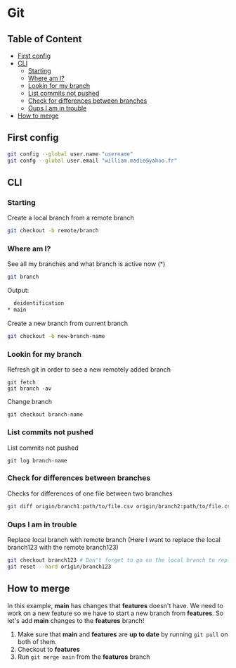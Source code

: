 # Git
## Table of Content

- [First config](#first-config)
- [CLI](#cli)
  - [Starting](#starting)
  - [Where am I?](#where-am-i)
  - [Lookin for my branch](#lookin-for-my-branch)
  - [List commits not pushed](#list-commits-not-pushed)
  - [Check for differences between branches](#check-for-differences-between-branches)
  - [Oups I am in trouble](#oups-i-am-in-trouble)
- [How to merge](#how-to-merge)

## First config

```bash
git config --global user.name "username"
git confg --global user.email "william.madie@yahoo.fr"
```

## CLI

### Starting

Create a local branch from a remote branch
```bash
git checkout -b remote/branch
```

### Where am I?

See all my branches and what branch is active now (*)
```bash
git branch
```
Output:
```bash
  deidentification
* main
```


Create a new branch from current branch
```bash
git checkout -b new-branch-name
```

### Lookin for my branch

Refresh git in order to see a new remotely added branch
```
git fetch
git branch -av
```

Change branch
```
git checkout branch-name
```

### List commits not pushed

List commits not pushed
```
git log branch-name
```

### Check for differences between branches

Checks for differences of one file between two branches
```bash
git diff origin/branch1:path/to/file.csv origin/branch2:path/to/file.csv
```

### Oups I am in trouble

Replace local branch with remote branch
(Here I want to replace the local branch123 with the remote branch123)
```bash
git checkout branch123 # Don't forget to go on the local branch to replace before reset
git reset --hard origin/branch123
```

## How to merge

In this example, **main** has changes that **features** doesn't have. We need to work on a new feature so we have to start a new branch from **features**. So let's add **main** changes to the **features** branch!

1. Make sure that **main** and **features** are **up to date** by running `git pull` on both of them.
2. Checkout to **features**
3. Run `git merge main` from the **features** branch


